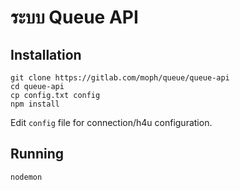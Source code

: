 # ระบบ Queue API

## Installation

```
git clone https://gitlab.com/moph/queue/queue-api
cd queue-api
cp config.txt config
npm install
```

Edit `config` file for connection/h4u configuration.

## Running

```
nodemon
```
